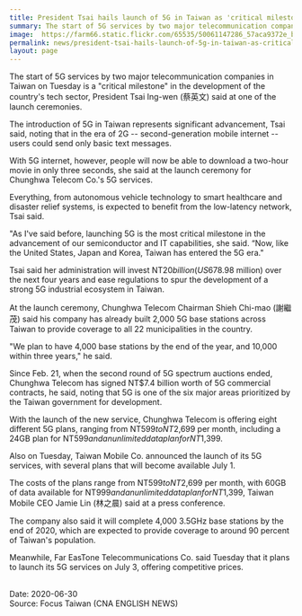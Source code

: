 ```yaml
---
title: President Tsai hails launch of 5G in Taiwan as 'critical milestone'
summary: The start of 5G services by two major telecommunication companies in Taiwan on Tuesday is a "critical milestone" in the development of the country's tech sector, President Tsai Ing-wen (蔡英文) said at one of the launch ceremonies.
image:  https://farm66.static.flickr.com/65535/50061147286_57aca9372e_b.jpg
permalink: news/president-tsai-hails-launch-of-5g-in-taiwan-as-critical-milestone/
layout: page
---
```

The start of 5G services by two major telecommunication companies in Taiwan on Tuesday is a "critical milestone" in the development of the country's tech sector, President Tsai Ing-wen (蔡英文) said at one of the launch ceremonies.

The introduction of 5G in Taiwan represents significant advancement, Tsai said, noting that in the era of 2G -- second-generation mobile internet -- users could send only basic text messages.

With 5G internet, however, people will now be able to download a two-hour movie in only three seconds, she said at the launch ceremony for Chunghwa Telecom Co.'s 5G services.

Everything, from autonomous vehicle technology to smart healthcare and disaster relief systems, is expected to benefit from the low-latency network, Tsai said.

"As I've said before, launching 5G is the most critical milestone in the advancement of our semiconductor and IT capabilities, she said. “Now, like the United States, Japan and Korea, Taiwan has entered the 5G era."

Tsai said her administration will invest NT$20 billion (US$678.98 million) over the next four years and ease regulations to spur the development of a strong 5G industrial ecosystem in Taiwan.

At the launch ceremony, Chunghwa Telecom Chairman Shieh Chi-mao (謝繼茂) said his company has already built 2,000 5G base stations across Taiwan to provide coverage to all 22 municipalities in the country.

"We plan to have 4,000 base stations by the end of the year, and 10,000 within three years," he said.

Since Feb. 21, when the second round of 5G spectrum auctions ended, Chunghwa Telecom has signed NT$7.4 billion worth of 5G commercial contracts, he said, noting that 5G is one of the six major areas prioritized by the Taiwan government for development.

With the launch of the new service, Chunghwa Telecom is offering eight different 5G plans, ranging from NT$599 to NT$2,699 per month, including a 24GB plan for NT$599 and an unlimited data plan for NT$1,399.

Also on Tuesday, Taiwan Mobile Co. announced the launch of its 5G services, with several plans that will become available July 1.

The costs of the plans range from NT$599 to NT$2,699 per month, with 60GB of data available for NT$999 and an unlimited data plan for NT$1,399, Taiwan Mobile CEO Jamie Lin (林之晨) said at a press conference.

The company also said it will complete 4,000 3.5GHz base stations by the end of 2020, which are expected to provide coverage to around 90 percent of Taiwan's population.

Meanwhile, Far EasTone Telecommunications Co. said Tuesday that it plans to launch its 5G services on July 3, offering competitive prices.

<br/>
Date: 2020-06-30
<br/>
Source: Focus Taiwan (CNA ENGLISH NEWS)
